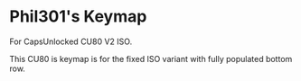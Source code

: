 # Phil301's Keymap

For CapsUnlocked CU80 V2 ISO.

This CU80 is keymap is for the fixed ISO variant with fully populated bottom row.
